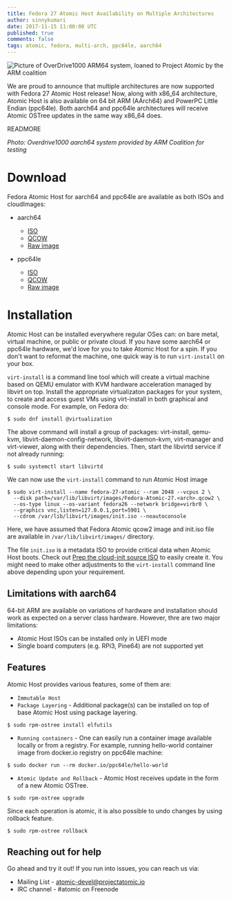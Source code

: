 ```yaml
---
title: Fedora 27 Atomic Host Availability on Multiple Architectures
author: sinnykumari
date: 2017-11-15 11:00:00 UTC
published: true
comments: false
tags: atomic, fedora, multi-arch, ppc64le, aarch64
---
```


![Picture of OverDrive1000 ARM64 system, loaned to Project Atomic by the ARM coalition](overdrive1000.png)

We are proud to announce that multiple architectures are now supported with Fedora 27 Atomic Host release! Now, along with x86_64 architecture, Atomic Host is also available on 64 bit ARM (AArch64) and PowerPC Little Endian (ppc64le). Both aarch64 and ppc64le architectures will receive Atomic OSTree updates in the same way x86_64 does.

READMORE

*Photo: Overdrive1000 aarch64 system provided by ARM Coalition for testing*

# Download
Fedora Atomic Host for aarch64 and ppc64le are available as both ISOs and cloudImages:

- aarch64
    - [ISO](https://download.fedoraproject.org/pub/alt/atomic/stable/Fedora-Atomic-27-20171110.1/Atomic/aarch64/iso/Fedora-Atomic-ostree-aarch64-27-20171110.1.iso)
    - [QCOW](https://download.fedoraproject.org/pub/alt/atomic/stable/Fedora-Atomic-27-20171110.1/CloudImages/aarch64/images/Fedora-Atomic-27-20171110.1.aarch64.qcow2)
    - [Raw image](https://download.fedoraproject.org/pub/alt/atomic/stable/Fedora-Atomic-27-20171110.1/CloudImages/aarch64/images/Fedora-Atomic-27-20171110.1.aarch64.raw.xz)

- ppc64le
    - [ISO](https://download.fedoraproject.org/pub/alt/atomic/stable/Fedora-Atomic-27-20171110.1/Atomic/ppc64le/iso/Fedora-Atomic-ostree-ppc64le-27-20171110.1.iso)
    - [QCOW](https://download.fedoraproject.org/pub/alt/atomic/stable/Fedora-Atomic-27-20171110.1/CloudImages/ppc64le/images/Fedora-Atomic-27-20171110.1.ppc64le.qcow2)
    - [Raw image](https://download.fedoraproject.org/pub/alt/atomic/stable/Fedora-Atomic-27-20171110.1/CloudImages/ppc64le/images/Fedora-Atomic-27-20171110.1.ppc64le.raw.xz)

# Installation

Atomic Host can be installed everywhere regular OSes can: on bare metal, virtual machine, or public or private cloud. If you have some aarch64 or ppc64le hardware, we'd love for you to take Atomic Host for a spin. If you don't want to reformat the machine, one quick way is to run `virt-install` on your box.

`virt-install` is a command line tool which will create a virtual machine based on QEMU emulator with KVM hardware acceleration managed by libvirt on top. Install the appropriate virtualizaton packages for your system, to create and access guest VMs using virt-install in both graphical and console mode.  For example, on Fedora do:

```
$ sudo dnf install @virtualization
```

The above command will install a group of packages: virt-install, qemu-kvm, libvirt-daemon-config-network, libvirt-daemon-kvm, virt-manager and virt-viewer, along with their dependencies. Then, start the libvirtd service if not already running:

```
$ sudo systemctl start libvirtd
```

We can now use the `virt-install` command to run Atomic Host image

```
$ sudo virt-install --name fedora-27-atomic --ram 2048 --vcpus 2 \
  --disk path=/var/lib/libvirt/images/Fedora-Atomic-27.<arch>.qcow2 \
  --os-type linux --os-variant fedora26 --network bridge=virbr0 \
  --graphics vnc,listen=127.0.0.1,port=5901 \
  --cdrom /var/lib/libvirt/images/init.iso --noautoconsole

```

Here, we have assumed that Fedora Atomic qcow2 image and init.iso file are available in `/var/lib/libvirt/images/` directory.

The file `init.iso` is a metadata ISO to provide critical data when Atomic Host boots. Check out [Prep the cloud-init source ISO](http://www.projectatomic.io/docs/quickstart/) to easily create it.
You might need to make other adjustments to the `virt-install` command line above depending upon your requirement.

## Limitations with aarch64

64-bit ARM are available on variations of hardware and installation should work as expected on a server class hardware. However, thre are two major limitations:

- Atomic Host ISOs can be installed only in UEFI mode
- Single board computers (e.g. RPi3, Pine64) are not supported yet

## Features

Atomic Host provides various features, some of them are:

* `Immutable Host`
* `Package Layering` - Additional package(s) can be installed on top of base Atomic Host using package layering.

```
$ sudo rpm-ostree install elfutils
```

* `Running containers` - One can easily run a container image available locally or from a registry. For example, running hello-world container image from docker.io registry on ppc64le machine:

```
$ sudo docker run --rm docker.io/ppc64le/hello-world
```

* `Atomic Update and Rollback` - Atomic Host receives update in the form of a new Atomic OSTree.

```
$ sudo rpm-ostree upgrade
```

Since each operation is atomic, it is also possible to undo changes by using rollback feature.

```
$ sudo rpm-ostree rollback
```

## Reaching out for help

Go ahead and try it out! If you run into issues, you can reach us via:

- Mailing List - [atomic-devel@projectatomic.io](https://lists.projectatomic.io/mailman/listinfo/atomic-devel)
- IRC channel - #atomic on Freenode

